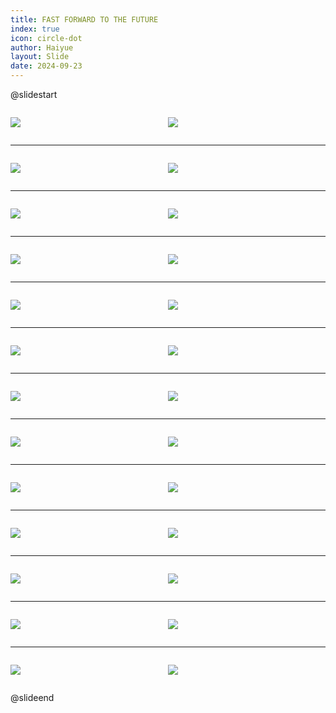 ```yaml
---
title: FAST FORWARD TO THE FUTURE
index: true
icon: circle-dot
author: Haiyue
layout: Slide
date: 2024-09-23
---
```

 
@slidestart

<div style="display:flex">
<div style="flex:1">

![](/reading/english/Level-Y/FAST%20FORWARD%20TO%20THE%20FUTURE/001.webp)
</div>
<div style="flex:1">

![](/reading/english/Level-Y/FAST%20FORWARD%20TO%20THE%20FUTURE/002.webp)
</div>
</div>

---

<div style="display:flex">
<div style="flex:1">

![](/reading/english/Level-Y/FAST%20FORWARD%20TO%20THE%20FUTURE/003.webp)
</div>
<div style="flex:1">

![](/reading/english/Level-Y/FAST%20FORWARD%20TO%20THE%20FUTURE/004.webp)
</div>
</div>

---

<div style="display:flex">
<div style="flex:1">

![](/reading/english/Level-Y/FAST%20FORWARD%20TO%20THE%20FUTURE/005.webp)
</div>
<div style="flex:1">

![](/reading/english/Level-Y/FAST%20FORWARD%20TO%20THE%20FUTURE/006.webp)
</div>
</div>

---

<div style="display:flex">
<div style="flex:1">

![](/reading/english/Level-Y/FAST%20FORWARD%20TO%20THE%20FUTURE/007.webp)
</div>
<div style="flex:1">

![](/reading/english/Level-Y/FAST%20FORWARD%20TO%20THE%20FUTURE/008.webp)
</div>
</div>

---

<div style="display:flex">
<div style="flex:1">

![](/reading/english/Level-Y/FAST%20FORWARD%20TO%20THE%20FUTURE/009.webp)
</div>
<div style="flex:1">

![](/reading/english/Level-Y/FAST%20FORWARD%20TO%20THE%20FUTURE/010.webp)
</div>
</div>

---

<div style="display:flex">
<div style="flex:1">

![](/reading/english/Level-Y/FAST%20FORWARD%20TO%20THE%20FUTURE/011.webp)
</div>
<div style="flex:1">

![](/reading/english/Level-Y/FAST%20FORWARD%20TO%20THE%20FUTURE/012.webp)
</div>
</div>

---

<div style="display:flex">
<div style="flex:1">

![](/reading/english/Level-Y/FAST%20FORWARD%20TO%20THE%20FUTURE/013.webp)
</div>
<div style="flex:1">

![](/reading/english/Level-Y/FAST%20FORWARD%20TO%20THE%20FUTURE/014.webp)
</div>
</div>

---

<div style="display:flex">
<div style="flex:1">

![](/reading/english/Level-Y/FAST%20FORWARD%20TO%20THE%20FUTURE/015.webp)
</div>
<div style="flex:1">

![](/reading/english/Level-Y/FAST%20FORWARD%20TO%20THE%20FUTURE/016.webp)
</div>
</div>

---

<div style="display:flex">
<div style="flex:1">

![](/reading/english/Level-Y/FAST%20FORWARD%20TO%20THE%20FUTURE/017.webp)
</div>
<div style="flex:1">

![](/reading/english/Level-Y/FAST%20FORWARD%20TO%20THE%20FUTURE/018.webp)
</div>
</div>

---

<div style="display:flex">
<div style="flex:1">

![](/reading/english/Level-Y/FAST%20FORWARD%20TO%20THE%20FUTURE/019.webp)
</div>
<div style="flex:1">

![](/reading/english/Level-Y/FAST%20FORWARD%20TO%20THE%20FUTURE/020.webp)
</div>
</div>

---

<div style="display:flex">
<div style="flex:1">

![](/reading/english/Level-Y/FAST%20FORWARD%20TO%20THE%20FUTURE/021.webp)
</div>
<div style="flex:1">

![](/reading/english/Level-Y/FAST%20FORWARD%20TO%20THE%20FUTURE/022.webp)
</div>
</div>

---

<div style="display:flex">
<div style="flex:1">

![](/reading/english/Level-Y/FAST%20FORWARD%20TO%20THE%20FUTURE/023.webp)
</div>
<div style="flex:1">

![](/reading/english/Level-Y/FAST%20FORWARD%20TO%20THE%20FUTURE/024.webp)
</div>
</div>

---

<div style="display:flex">
<div style="flex:1">

![](/reading/english/Level-Y/FAST%20FORWARD%20TO%20THE%20FUTURE/025.webp)
</div>
<div style="flex:1">

![](/reading/english/Level-Y/FAST%20FORWARD%20TO%20THE%20FUTURE/026.webp)
</div>
</div>

@slideend